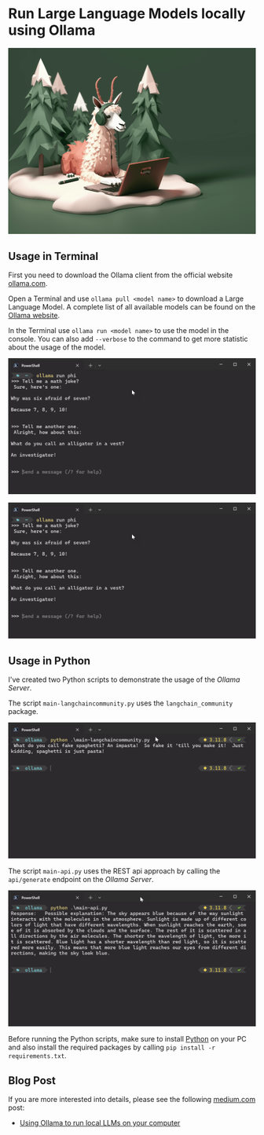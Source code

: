 # Run Large Language Models locally using Ollama

![Header](./docs/header.png)

## Usage in Terminal

First you need to download the Ollama client from the official website [ollama.com](https://ollama.com/download).

Open a Terminal and use `ollama pull <model name>` to download a Large Language Model. A complete list of all available models can be found on the [Ollama website](https://ollama.com/library).

In the Terminal use `ollama run <model name>` to use the model in the console. You can also add `--verbose` to the command to get more statistic about the usage of the model.

![Ollama1](./docs/sample-ollama-1.png)

![Ollama2](./docs/sample-ollama-1.png)

## Usage in Python

I've created two Python scripts to demonstrate the usage of the *Ollama Server*.

The script `main-langchaincommunity.py` uses the `langchain_community` package.

![Ollama3](./docs/sample-ollama-3.png)

The script `main-api.py` uses the REST api approach by calling the `api/generate` endpoint on the *Ollama Server*.

![Ollama4](./docs/sample-ollama-4.png)

Before running the Python scripts, make sure to install [Python](https://www.python.org/downloads/) on your PC and also install the required packages by calling `pip install -r requirements.txt`.

## Blog Post

If you are more interested into details, please see the following [medium.com](https://www.medium.com) post:

- [Using Ollama to run local LLMs on your computer](https://medium.com/medialesson/using-ollama-to-run-local-llms-on-your-computer-2e2ee6572a13)